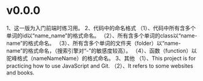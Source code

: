 ﻿# v0.0.0
1、这一版为入门前端时练习用。
2、代码中的命名格式
（1）、代码中所有含多个单词的id以“name_name”的格式命名。
（2）、所有含多个单词的class以“name-name”的格式命名。
（3）、所有含多个单词的文件夹（folder）以“name-name”的格式命名，（搜索引擎对“-”的敏感度较高）。
（4）、函数（function）以驼峰格式（nameNameName）的格式命名。
3、其他
（1）、This project is for practicing how to use JavaScript and Git.
（2）、It refers to some websites and books.
